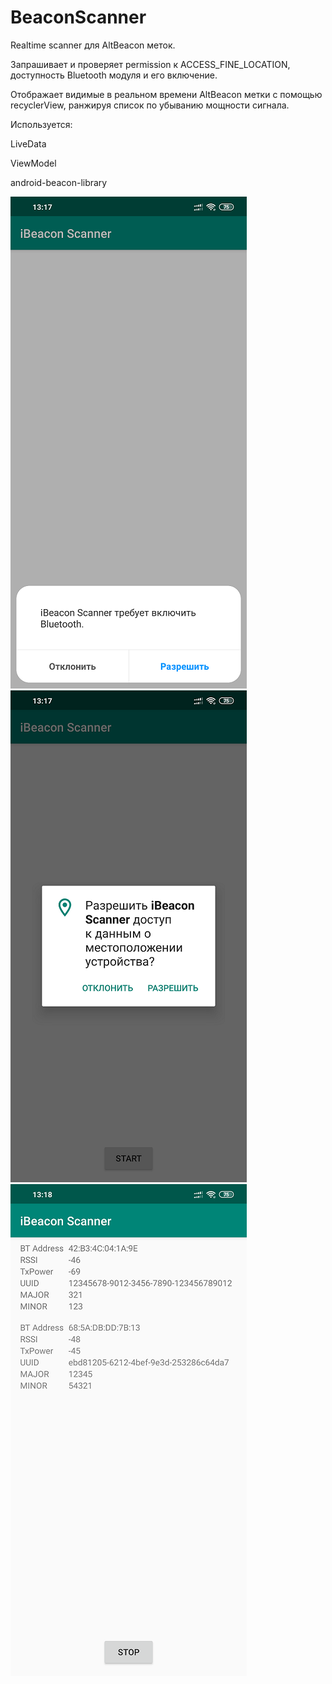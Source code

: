 # BeaconScanner

Realtime scanner для AltBeacon меток.

Запрашивает и проверяет permission к ACCESS_FINE_LOCATION, доступность Bluetooth модуля и его включение.

Отображает видимые в реальном времени AltBeacon метки с помощью recyclerView, ранжируя список по убыванию мощности сигнала.


Используется:

LiveData

ViewModel

android-beacon-library


![Alt text](/scr/device-2019-10-22-131616.png?raw=true "Bluetooth enabling request")
![Alt text](/scr/device-2019-10-22-131627.png?raw=true "Bluetooth enabling request")
![Alt text](/scr/device-2019-10-22-131641.png?raw=true "Bluetooth enabling request")
